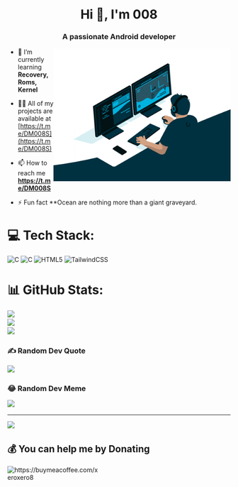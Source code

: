 <h1 align="center">Hi 👋, I'm 008</h1>
<h3 align="center">A passionate Android developer</h3>

<img align="right" alt="Coding" width="400" src="https://github.com/xeroxero8x/xeroxero8x/blob/main/Images/giphy.gif">

- 🌱 I’m currently learning **Recovery, Roms, Kernel**

- 👨‍💻 All of my projects are available at [https://t.me/DM008S](https://t.me/DM008S)

- 📫 How to reach me **https://t.me/DM008S**

- ⚡ Fun fact **Ocean are nothing more than a giant graveyard.
  
# 💻 Tech Stack:
![C](https://img.shields.io/badge/c-%2300599C.svg?style=for-the-badge&logo=c&logoColor=white) ![C](https://img.shields.io/badge/c-%2300599C.svg?style=for-the-badge&logo=c&logoColor=white) ![HTML5](https://img.shields.io/badge/html5-%23E34F26.svg?style=for-the-badge&logo=html5&logoColor=white) ![TailwindCSS](https://img.shields.io/badge/tailwindcss-%2338B2AC.svg?style=for-the-badge&logo=tailwind-css&logoColor=white)
# 📊 GitHub Stats:
![](https://github-readme-stats.vercel.app/api?username=xeroxero8x&theme=dark&hide_border=false&include_all_commits=false&count_private=false)<br/>
![](https://github-readme-streak-stats.herokuapp.com/?user=xeroxero8x&theme=dark&hide_border=false)<br/>
![](https://github-readme-stats.vercel.app/api/top-langs/?username=xeroxero8x&theme=dark&hide_border=false&include_all_commits=false&count_private=false&layout=compact)

### ✍️ Random Dev Quote
![](https://quotes-github-readme.vercel.app/api?type=horizontal&theme=radical)

### 😂 Random Dev Meme
<img src='https://randommeme-five.vercel.app/' style="height: 400px;"/>

---
[![](https://visitcount.itsvg.in/api?id=xeroxero8x&icon=4&color=8)](https://visitcount.itsvg.in)

  ## 💰 You can help me by Donating
  <p><a href="https://www.buymeacoffee.com/xeroxero8"> <img align="left" src="https://cdn.buymeacoffee.com/buttons/v2/default-yellow.png" height="50" width="210" alt="https://buymeacoffee.com/xeroxero8" /></a></p><br><br>

  
<!-- Proudly created with GPRM ( https://gprm.itsvg.in ) -->
